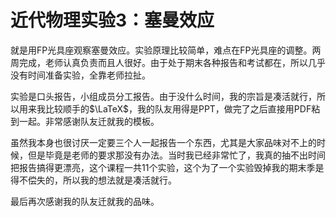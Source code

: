 # 近代物理实验3：塞曼效应

就是用FP光具座观察塞曼效应。实验原理比较简单，难点在FP光具座的调整。两周完成，老师认真负责而且人很好。由于处于期末各种报告和考试都在，所以几乎没有时间准备实验，全靠老师拉扯。

实验是口头报告，小组成员分工报告。由于没什么时间，我的宗旨是凑活就行，所以用来我比较顺手的$\LaTeX$，我的队友用得是PPT，做完了之后直接用PDF粘到一起。非常感谢队友迁就我的模板。

虽然我本身也很讨厌一定要三个人一起报告一个东西，尤其是大家品味对不上的时候，但是毕竟是老师的要求那没有办法。当时我已经非常忙了，我真的抽不出时间把报告搞得更漂亮，这个课程一共11个实验，这个为了一个实验毁掉我的期末季是得不偿失的，所以我的想法就是凑活就行。

最后再次感谢我的队友迁就我的品味。
